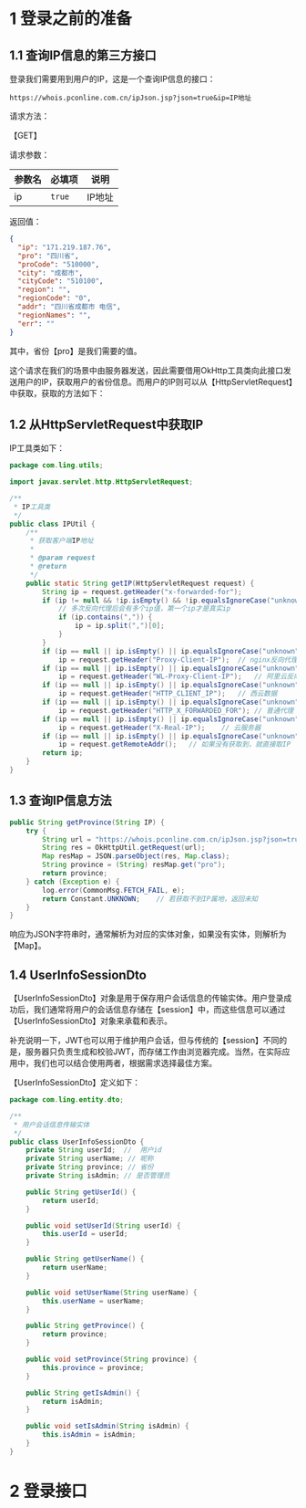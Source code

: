 # 1 登录之前的准备

## 1.1 查询IP信息的第三方接口

登录我们需要用到用户的IP，这是一个查询IP信息的接口：

```http
https://whois.pconline.com.cn/ipJson.jsp?json=true&ip=IP地址
```

请求方法：

【GET】

请求参数：

| 参数名 | 必填项 | 说明   |
| ------ | ------ | ------ |
| ip     | `true` | IP地址 |

返回值：

```json
{
  "ip": "171.219.187.76",
  "pro": "四川省",
  "proCode": "510000",
  "city": "成都市",
  "cityCode": "510100",
  "region": "",
  "regionCode": "0",
  "addr": "四川省成都市 电信",
  "regionNames": "",
  "err": ""
}
```

其中，省份【pro】是我们需要的值。

这个请求在我们的场景中由服务器发送，因此需要借用OkHttp工具类向此接口发送用户的IP，获取用户的省份信息。而用户的IP则可以从【HttpServletRequest】中获取，获取的方法如下：

## 1.2  从HttpServletRequest中获取IP

IP工具类如下：

```java
package com.ling.utils;

import javax.servlet.http.HttpServletRequest;

/**
 * IP工具类
 */
public class IPUtil {
    /**
     * 获取客户端IP地址
     *
     * @param request
     * @return
     */
    public static String getIP(HttpServletRequest request) {
        String ip = request.getHeader("x-forwarded-for");
        if (ip != null && !ip.isEmpty() && !ip.equalsIgnoreCase("unknown")) {
            // 多次反向代理后会有多个ip值，第一个ip才是真实ip
            if (ip.contains(",")) {
                ip = ip.split(",")[0];
            }
        }
        if (ip == null || ip.isEmpty() || ip.equalsIgnoreCase("unknown"))
            ip = request.getHeader("Proxy-Client-IP");  // nginx反向代理
        if (ip == null || ip.isEmpty() || ip.equalsIgnoreCase("unknown"))
            ip = request.getHeader("WL-Proxy-Client-IP");   // 阿里云反向代理
        if (ip == null || ip.isEmpty() || ip.equalsIgnoreCase("unknown"))
            ip = request.getHeader("HTTP_CLIENT_IP");   // 西云数据
        if (ip == null || ip.isEmpty() || ip.equalsIgnoreCase("unknown"))
            ip = request.getHeader("HTTP_X_FORWARDED_FOR"); // 普通代理
        if (ip == null || ip.isEmpty() || ip.equalsIgnoreCase("unknown"))
            ip = request.getHeader("X-Real-IP");    // 云服务器
        if (ip == null || ip.isEmpty() || ip.equalsIgnoreCase("unknown"))
            ip = request.getRemoteAddr();   // 如果没有获取到，就直接取IP
        return ip;
    }
}
```

## 1.3 查询IP信息方法

```java
public String getProvince(String IP) {
    try {
        String url = "https://whois.pconline.com.cn/ipJson.jsp?json=true&ip=" + IP;
        String res = OkHttpUtil.getRequest(url);
        Map resMap = JSON.parseObject(res, Map.class);
        String province = (String) resMap.get("pro");
        return province;
    } catch (Exception e) {
        log.error(CommonMsg.FETCH_FAIL, e);
        return Constant.UNKNOWN;	// 若获取不到IP属地，返回未知
    }
}
```

响应为JSON字符串时，通常解析为对应的实体对象，如果没有实体，则解析为【Map】。

## 1.4 UserInfoSessionDto

【UserInfoSessionDto】对象是用于保存用户会话信息的传输实体。用户登录成功后，我们通常将用户的会话信息存储在【session】中，而这些信息可以通过【UserInfoSessionDto】对象来承载和表示。

补充说明一下，JWT也可以用于维护用户会话，但与传统的【session】不同的是，服务器只负责生成和校验JWT，而存储工作由浏览器完成。当然，在实际应用中，我们也可以结合使用两者，根据需求选择最佳方案。

【UserInfoSessionDto】定义如下：

```java
package com.ling.entity.dto;

/**
 * 用户会话信息传输实体
 */
public class UserInfoSessionDto {
    private String userId;  //  用户id
    private String userName; // 昵称
    private String province; // 省份
    private String isAdmin; // 是否管理员

    public String getUserId() {
        return userId;
    }

    public void setUserId(String userId) {
        this.userId = userId;
    }

    public String getUserName() {
        return userName;
    }

    public void setUserName(String userName) {
        this.userName = userName;
    }

    public String getProvince() {
        return province;
    }

    public void setProvince(String province) {
        this.province = province;
    }

    public String getIsAdmin() {
        return isAdmin;
    }

    public void setIsAdmin(String isAdmin) {
        this.isAdmin = isAdmin;
    }
}
```



# 2 登录接口

